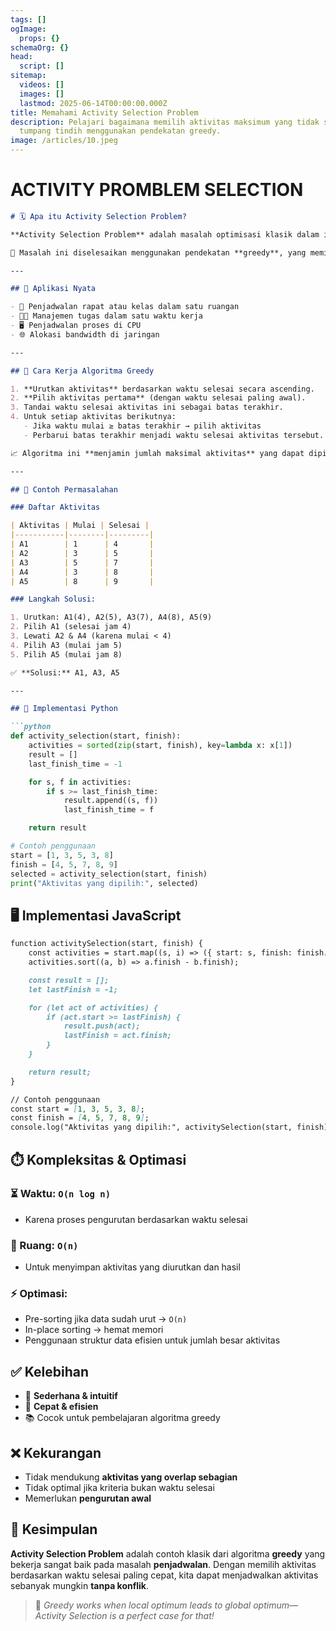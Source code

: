 ```yaml
---
tags: []
ogImage:
  props: {}
schemaOrg: {}
head:
  script: []
sitemap:
  videos: []
  images: []
  lastmod: 2025-06-14T00:00:00.000Z
title: Memahami Activity Selection Problem
description: Pelajari bagaimana memilih aktivitas maksimum yang tidak saling
  tumpang tindih menggunakan pendekatan greedy.
image: /articles/10.jpeg
---
```


# ACTIVITY PROMBLEM SELECTION

````md
# 🗓️ Apa itu Activity Selection Problem?

**Activity Selection Problem** adalah masalah optimisasi klasik dalam ilmu komputer. Tujuannya adalah untuk **memilih sebanyak mungkin aktivitas** dari himpunan yang diberikan **tanpa ada yang saling tumpang tindih**, dengan setiap aktivitas memiliki waktu mulai dan selesai.

🧠 Masalah ini diselesaikan menggunakan pendekatan **greedy**, yang memilih aktivitas dengan **waktu selesai paling awal** terlebih dahulu.

---

## 📌 Aplikasi Nyata

- 📅 Penjadwalan rapat atau kelas dalam satu ruangan
- 🧑‍💼 Manajemen tugas dalam satu waktu kerja
- 🖥️ Penjadwalan proses di CPU
- 🌐 Alokasi bandwidth di jaringan

---

## 🔧 Cara Kerja Algoritma Greedy

1. **Urutkan aktivitas** berdasarkan waktu selesai secara ascending.
2. **Pilih aktivitas pertama** (dengan waktu selesai paling awal).
3. Tandai waktu selesai aktivitas ini sebagai batas terakhir.
4. Untuk setiap aktivitas berikutnya:
   - Jika waktu mulai ≥ batas terakhir → pilih aktivitas
   - Perbarui batas terakhir menjadi waktu selesai aktivitas tersebut.

📈 Algoritma ini **menjamin jumlah maksimal aktivitas** yang dapat dipilih **tanpa konflik**.

---

## 🧮 Contoh Permasalahan

### Daftar Aktivitas

| Aktivitas | Mulai | Selesai |
|-----------|--------|---------|
| A1        | 1      | 4       |
| A2        | 3      | 5       |
| A3        | 5      | 7       |
| A4        | 3      | 8       |
| A5        | 8      | 9       |

### Langkah Solusi:

1. Urutkan: A1(4), A2(5), A3(7), A4(8), A5(9)
2. Pilih A1 (selesai jam 4)
3. Lewati A2 & A4 (karena mulai < 4)
4. Pilih A3 (mulai jam 5)
5. Pilih A5 (mulai jam 8)

✅ **Solusi:** A1, A3, A5

---

## 🐍 Implementasi Python

```python
def activity_selection(start, finish):
    activities = sorted(zip(start, finish), key=lambda x: x[1])
    result = []
    last_finish_time = -1

    for s, f in activities:
        if s >= last_finish_time:
            result.append((s, f))
            last_finish_time = f

    return result

# Contoh penggunaan
start = [1, 3, 5, 3, 8]
finish = [4, 5, 7, 8, 9]
selected = activity_selection(start, finish)
print("Aktivitas yang dipilih:", selected)
````

## 🖥️ Implementasi JavaScript

```md
function activitySelection(start, finish) {
    const activities = start.map((s, i) => ({ start: s, finish: finish[i] }));
    activities.sort((a, b) => a.finish - b.finish);

    const result = [];
    let lastFinish = -1;

    for (let act of activities) {
        if (act.start >= lastFinish) {
            result.push(act);
            lastFinish = act.finish;
        }
    }

    return result;
}

// Contoh penggunaan
const start = [1, 3, 5, 3, 8];
const finish = [4, 5, 7, 8, 9];
console.log("Aktivitas yang dipilih:", activitySelection(start, finish));
```

## ⏱️ Kompleksitas & Optimasi

### ⏳ Waktu: `O(n log n)`

- Karena proses pengurutan berdasarkan waktu selesai

### 💾 Ruang: `O(n)`

- Untuk menyimpan aktivitas yang diurutkan dan hasil

### ⚡ Optimasi:

- Pre-sorting jika data sudah urut → `O(n)`
- In-place sorting → hemat memori
- Penggunaan struktur data efisien untuk jumlah besar aktivitas

## ✅ Kelebihan

- 🧠 **Sederhana & intuitif**
- 🚀 **Cepat & efisien**
- 📚 Cocok untuk pembelajaran algoritma greedy

## ❌ Kekurangan

- Tidak mendukung **aktivitas yang overlap sebagian**
- Tidak optimal jika kriteria bukan waktu selesai
- Memerlukan **pengurutan awal**

## 🎯 Kesimpulan

**Activity Selection Problem** adalah contoh klasik dari algoritma **greedy** yang bekerja sangat baik pada masalah **penjadwalan**. Dengan memilih aktivitas berdasarkan waktu selesai paling cepat, kita dapat menjadwalkan aktivitas sebanyak mungkin **tanpa konflik**.

> 🔎 *Greedy works when local optimum leads to global optimum—Activity Selection is a perfect case for that!*
